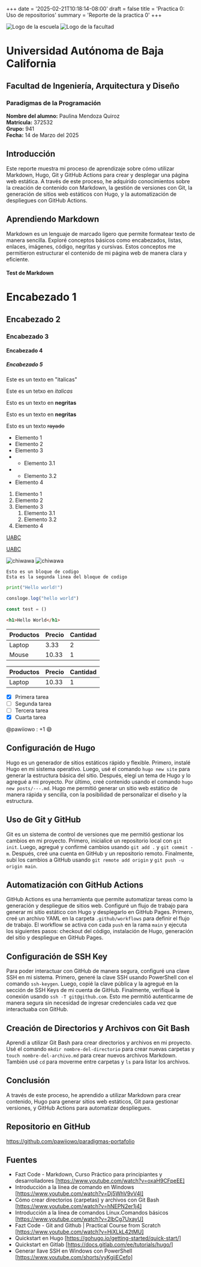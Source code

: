 +++
date = '2025-02-21T10:18:14-08:00'
draft = false
title = 'Practica 0:  Uso de repositorios'
summary = 'Reporte de la practica 0'
+++

![Logo de la escuela](images/logouabc.png)
![Logo de la facultad](images/logofiad.png)

# Universidad Autónoma de Baja California
## Facultad de Ingeniería, Arquitectura y Diseño
### Paradigmas de la Programación

**Nombre del alumno:** Paulina Mendoza Quiroz  
**Matrícula:** 372532  
**Grupo:** 941  
**Fecha:** 14 de Marzo del 2025

## Introducción
Este reporte muestra mi proceso de aprendizaje sobre cómo utilizar Markdown, Hugo, Git y GitHub Actions para crear y desplegar una página web estática. A través de este proceso, he adquirido conocimientos sobre la creación de contenido con Markdown, la gestión de versiones con Git, la generación de sitios web estáticos con Hugo, y la automatización de despliegues con GitHub Actions.

## Aprendiendo Markdown
Markdown es un lenguaje de marcado ligero que permite formatear texto de manera sencilla. Exploré conceptos básicos como encabezados, listas, enlaces, imágenes, código, negritas y cursivas. Estos conceptos me permitieron estructurar el contenido de mi página web de manera clara y eficiente.

#### Test de Markdown

<!--esto es un comentario-->

# Encabezado 1
## Encabezado 2
### Encabezado 3
#### Encabezado 4
##### Encabezado 5

<!--Italicas-->
Este es un texto en "italicas"

Este es un tetxo en _italicas_

<!--Negritas-->
Esto es un texto en **negritas**

Esto es un texto en __negritas__

<!--Rayado-->

Esto es un texto ~~rayado~~

<!--UL-->

* Elemento 1
* Elemento 2
* Elemento 3
* * Elemento 3.1
* * Elemento 3.2
* Elemento 4
  
<!--OL-->
1. Elemento 1
2. Elemento 2
3. Elemento 3
   1. Elemento 3.1
   2. Elemento 3.2
4. Elemento 4

<!--Enlaces-->
[UABC](www.uabc.mx)

[UABC](www.uabc.mx "Titulo personalizado")
<!-- Imágenes -->
![chiwawa](images/Chihuahua.jpg)
![chiwawa](images/estupido.jpg)

<!--Bloques de codigo-->
```
Esto es un bloque de codigo
Esta es la segunda linea del bloque de codigo
```

```python
print("Hello world!")
```

```javascript
consloge.log("hello world")

const test = ()
```

```html
<h1>Hello World</h1>
```

<!--Tablas--->
| Productos | Precio | Cantidad |
| - | - | - |
| Laptop | 3.33 | 2 |
| Mouse | 10.33 | 1 |

| Productos | Precio | Cantidad |
| --------- | ------ | -------- |
| Laptop    | 10.33  | 1        |

<!--Tareas-->
* [x] Primera tarea
* [ ] Segunda tarea
* [ ] Tercera tarea
* [x] Cuarta tarea
  
<!--Menciones-->
@pawiiowo : +1 :smile:

## Configuración de Hugo
Hugo es un generador de sitios estáticos rápido y flexible. Primero, instalé Hugo en mi sistema operativo. Luego, usé el comando `hugo new site` para generar la estructura básica del sitio. Después, elegí un tema de Hugo y lo agregué a mi proyecto. Por último, creé contenido usando el comando `hugo new posts/---.md`. Hugo me permitió generar un sitio web estático de manera rápida y sencilla, con la posibilidad de personalizar el diseño y la estructura.

## Uso de Git y GitHub
Git es un sistema de control de versiones que me permitió gestionar los cambios en mi proyecto. Primero, inicialicé un repositorio local con `git init`. Luego, agregué y confirmé cambios usando `git add .` y `git commit -m`. Después, creé una cuenta en GitHub y un repositorio remoto. Finalmente, subí los cambios a GitHub usando `git remote add origin` y `git push -u origin main`.

## Automatización con GitHub Actions
GitHub Actions es una herramienta que permite automatizar tareas como la generación y despliegue de sitios web. Configuré un flujo de trabajo para generar mi sitio estático con Hugo y desplegarlo en GitHub Pages. Primero, creé un archivo YAML en la carpeta `.github/workflows` para definir el flujo de trabajo. El workflow se activa con cada `push` en la rama `main` y ejecuta los siguientes pasos: checkout del código, instalación de Hugo, generación del sitio y despliegue en GitHub Pages. 

## Configuración de SSH Key
Para poder interactuar con GitHub de manera segura, configuré una clave SSH en mi sistema. Primero, generé la clave SSH usando PowerShell con el comando `ssh-keygen`. Luego, copié la clave pública y la agregué en la sección de SSH Keys de mi cuenta de GitHub. Finalmente, verifiqué la conexión usando `ssh -T git@github.com`. Esto me permitió autenticarme de manera segura sin necesidad de ingresar credenciales cada vez que interactuaba con GitHub.

## Creación de Directorios y Archivos con Git Bash
Aprendí a utilizar Git Bash para crear directorios y archivos en mi proyecto. Usé el comando `mkdir nombre-del-directorio` para crear nuevas carpetas y `touch nombre-del-archivo.md` para crear nuevos archivos Markdown. También usé `cd` para moverme entre carpetas y `ls` para listar los archivos. 

## Conclusión
A través de este proceso, he aprendido a utilizar Markdown para crear contenido, Hugo para generar sitios web estáticos, Git para gestionar versiones, y GitHub Actions para automatizar despliegues. 

## Repositorio en GitHub
https://github.com/pawiiowo/paradigmas-portafolio

## Fuentes
- Fazt Code - Markdown, Curso Práctico para principiantes y desarrolladores [https://www.youtube.com/watch?v=oxaH9CFpeEE]
- Introducción a la línea de comando en Windows [https://www.youtube.com/watch?v=Dj5WhV9vV4I]
- Cómo crear directorios (carpetas) y archivos con Git Bash [https://www.youtube.com/watch?v=hNEPN2er1j4]
- Introducción a la línea de comandos Línux.Comandos básicos [https://www.youtube.com/watch?v=2lbCg7UxayU]
- Fazt Code - Git and Github | Practical Course from Scratch [https://www.youtube.com/watch?v=HiXLkL42tMU]
- Quickstart en Hugo [https://gohugo.io/getting-started/quick-start/]
- Quickstart en Gitlab [https://docs.gitlab.com/ee/tutorials/hugo/]
- Generar llave SSH en Windows con PowerShell [https://www.youtube.com/shorts/yyKgiiECefo]